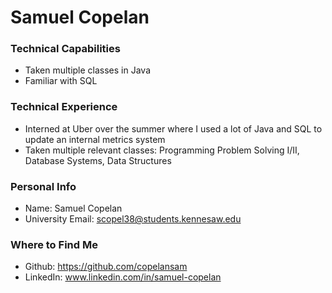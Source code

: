 # Samuel Copelan

### Technical Capabilities
  - Taken multiple classes in Java
  - Familiar with SQL

### Technical Experience
  - Interned at Uber over the summer where I used a lot of Java and SQL to update an internal metrics system
  - Taken multiple relevant classes: Programming Problem Solving I/II, Database Systems, Data Structures

### Personal Info
  - Name: Samuel Copelan
  - University Email: scopel38@students.kennesaw.edu

### Where to Find Me
  - Github: https://github.com/copelansam
  - LinkedIn: www.linkedin.com/in/samuel-copelan
